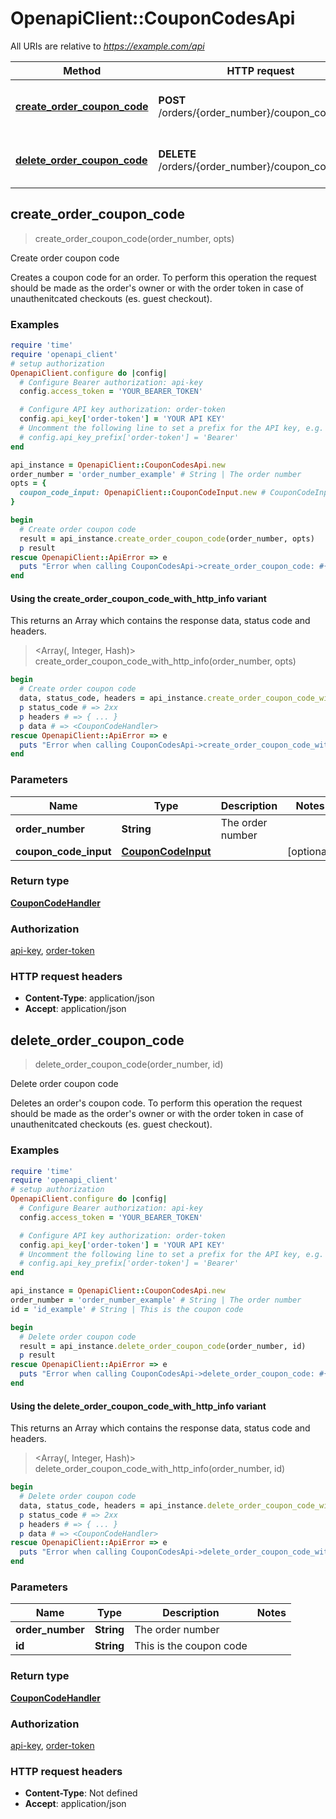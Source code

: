 # OpenapiClient::CouponCodesApi

All URIs are relative to *https://example.com/api*

| Method | HTTP request | Description |
| ------ | ------------ | ----------- |
| [**create_order_coupon_code**](CouponCodesApi.md#create_order_coupon_code) | **POST** /orders/{order_number}/coupon_codes | Create order coupon code |
| [**delete_order_coupon_code**](CouponCodesApi.md#delete_order_coupon_code) | **DELETE** /orders/{order_number}/coupon_codes/{id} | Delete order coupon code |


## create_order_coupon_code

> <CouponCodeHandler> create_order_coupon_code(order_number, opts)

Create order coupon code

Creates a coupon code for an order.  To perform this operation the request should be made as the order's owner or with the order token in case of unauthenitcated checkouts (es. guest checkout).

### Examples

```ruby
require 'time'
require 'openapi_client'
# setup authorization
OpenapiClient.configure do |config|
  # Configure Bearer authorization: api-key
  config.access_token = 'YOUR_BEARER_TOKEN'

  # Configure API key authorization: order-token
  config.api_key['order-token'] = 'YOUR API KEY'
  # Uncomment the following line to set a prefix for the API key, e.g. 'Bearer' (defaults to nil)
  # config.api_key_prefix['order-token'] = 'Bearer'
end

api_instance = OpenapiClient::CouponCodesApi.new
order_number = 'order_number_example' # String | The order number
opts = {
  coupon_code_input: OpenapiClient::CouponCodeInput.new # CouponCodeInput | 
}

begin
  # Create order coupon code
  result = api_instance.create_order_coupon_code(order_number, opts)
  p result
rescue OpenapiClient::ApiError => e
  puts "Error when calling CouponCodesApi->create_order_coupon_code: #{e}"
end
```

#### Using the create_order_coupon_code_with_http_info variant

This returns an Array which contains the response data, status code and headers.

> <Array(<CouponCodeHandler>, Integer, Hash)> create_order_coupon_code_with_http_info(order_number, opts)

```ruby
begin
  # Create order coupon code
  data, status_code, headers = api_instance.create_order_coupon_code_with_http_info(order_number, opts)
  p status_code # => 2xx
  p headers # => { ... }
  p data # => <CouponCodeHandler>
rescue OpenapiClient::ApiError => e
  puts "Error when calling CouponCodesApi->create_order_coupon_code_with_http_info: #{e}"
end
```

### Parameters

| Name | Type | Description | Notes |
| ---- | ---- | ----------- | ----- |
| **order_number** | **String** | The order number |  |
| **coupon_code_input** | [**CouponCodeInput**](CouponCodeInput.md) |  | [optional] |

### Return type

[**CouponCodeHandler**](CouponCodeHandler.md)

### Authorization

[api-key](../README.md#api-key), [order-token](../README.md#order-token)

### HTTP request headers

- **Content-Type**: application/json
- **Accept**: application/json


## delete_order_coupon_code

> <CouponCodeHandler> delete_order_coupon_code(order_number, id)

Delete order coupon code

Deletes an order's coupon code.  To perform this operation the request should be made as the order's owner or with the order token in case of unauthenitcated checkouts (es. guest checkout).

### Examples

```ruby
require 'time'
require 'openapi_client'
# setup authorization
OpenapiClient.configure do |config|
  # Configure Bearer authorization: api-key
  config.access_token = 'YOUR_BEARER_TOKEN'

  # Configure API key authorization: order-token
  config.api_key['order-token'] = 'YOUR API KEY'
  # Uncomment the following line to set a prefix for the API key, e.g. 'Bearer' (defaults to nil)
  # config.api_key_prefix['order-token'] = 'Bearer'
end

api_instance = OpenapiClient::CouponCodesApi.new
order_number = 'order_number_example' # String | The order number
id = 'id_example' # String | This is the coupon code

begin
  # Delete order coupon code
  result = api_instance.delete_order_coupon_code(order_number, id)
  p result
rescue OpenapiClient::ApiError => e
  puts "Error when calling CouponCodesApi->delete_order_coupon_code: #{e}"
end
```

#### Using the delete_order_coupon_code_with_http_info variant

This returns an Array which contains the response data, status code and headers.

> <Array(<CouponCodeHandler>, Integer, Hash)> delete_order_coupon_code_with_http_info(order_number, id)

```ruby
begin
  # Delete order coupon code
  data, status_code, headers = api_instance.delete_order_coupon_code_with_http_info(order_number, id)
  p status_code # => 2xx
  p headers # => { ... }
  p data # => <CouponCodeHandler>
rescue OpenapiClient::ApiError => e
  puts "Error when calling CouponCodesApi->delete_order_coupon_code_with_http_info: #{e}"
end
```

### Parameters

| Name | Type | Description | Notes |
| ---- | ---- | ----------- | ----- |
| **order_number** | **String** | The order number |  |
| **id** | **String** | This is the coupon code |  |

### Return type

[**CouponCodeHandler**](CouponCodeHandler.md)

### Authorization

[api-key](../README.md#api-key), [order-token](../README.md#order-token)

### HTTP request headers

- **Content-Type**: Not defined
- **Accept**: application/json

